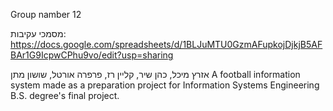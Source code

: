 Group namber 12


מסמכי עקיבות:
https://docs.google.com/spreadsheets/d/1BLJuMTU0GzmAFupkojDjkjB5AFBAr1G9IcpwCPhu9vo/edit?usp=sharing

אזרץ מיכל, כהן שיר, קליין רז, פרפרה אורטל, שושון מתן
A football information system made as a preparation project for Information Systems Engineering B.S. degree's final project.

